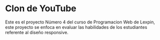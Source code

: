 # Clon de YouTube 

Este es el proyecto Número 4 del curso de Programacion Web de Lexpin, este proyecto se enfoca en evaluar las habilidades de los estudiantes referente al diseño responsive.
